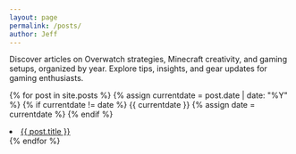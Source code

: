 ```yaml
---
layout: page
permalink: /posts/
author: Jeff
---
```


Discover articles on Overwatch strategies, Minecraft creativity, and gaming setups, organized by year. Explore tips, insights, and gear updates for gaming enthusiasts.

{% for post in site.posts %}
  {% assign currentdate = post.date | date: "%Y" %}
  {% if currentdate != date %}
      {{ currentdate }}
    {% assign date = currentdate %}
  {% endif %}
  <li><a href="{{ post.url }}">{{ post.title }}</a></li>
{% endfor %}
